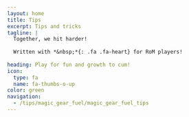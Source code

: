 ```yaml
---
layout: home
title: Tips
excerpt: Tips and tricks
tagline: |
  Together, we hit harder!
  
  Written with *&nbsp;*{: .fa .fa-heart} for RoM players!
  
heading: Play for fun and growth to cum!
icon:
  type: fa
  name: fa-thumbs-o-up
color: green
navigation:
  - /tips/magic_gear_fuel/magic_gear_fuel_tips
---
```

